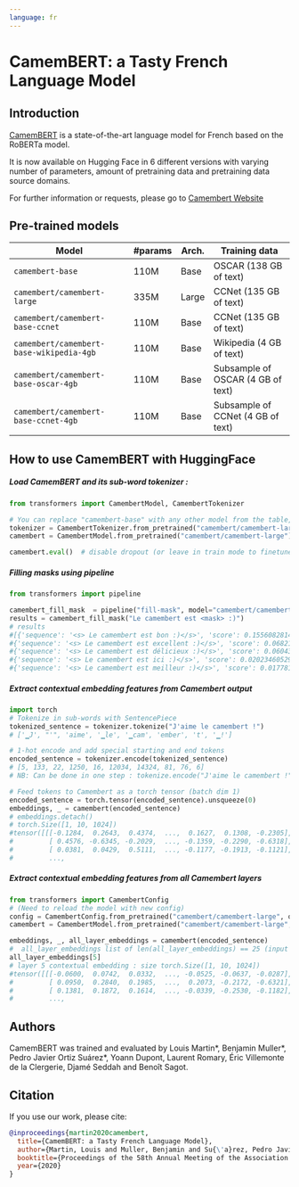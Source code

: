 ```yaml
---
language: fr
---
```


# CamemBERT: a Tasty French Language Model

## Introduction

[CamemBERT](https://arxiv.org/abs/1911.03894) is a state-of-the-art language model for French based on the RoBERTa model. 

It is now available on Hugging Face in 6 different versions with varying number of parameters, amount of pretraining data and pretraining data source domains. 

For further information or requests, please go to [Camembert Website](https://camembert-model.fr/)

## Pre-trained models

| Model                          | #params                        | Arch. | Training data                     |
|--------------------------------|--------------------------------|-------|-----------------------------------|
| `camembert-base` | 110M   | Base  | OSCAR (138 GB of text)            |
| `camembert/camembert-large`              | 335M    | Large | CCNet (135 GB of text)            |
| `camembert/camembert-base-ccnet`         | 110M    | Base  | CCNet (135 GB of text)            |
| `camembert/camembert-base-wikipedia-4gb` | 110M    | Base  | Wikipedia (4 GB of text)          |
| `camembert/camembert-base-oscar-4gb`     | 110M    | Base  | Subsample of OSCAR (4 GB of text) |
| `camembert/camembert-base-ccnet-4gb`     | 110M    | Base  | Subsample of CCNet (4 GB of text) |

## How to use CamemBERT with HuggingFace

##### Load CamemBERT and its sub-word tokenizer :
```python
from transformers import CamembertModel, CamembertTokenizer

# You can replace "camembert-base" with any other model from the table, e.g. "camembert/camembert-large".
tokenizer = CamembertTokenizer.from_pretrained("camembert/camembert-large")
camembert = CamembertModel.from_pretrained("camembert/camembert-large")

camembert.eval()  # disable dropout (or leave in train mode to finetune)

```

##### Filling masks using pipeline 
```python
from transformers import pipeline 

camembert_fill_mask  = pipeline("fill-mask", model="camembert/camembert-large", tokenizer="camembert/camembert-large")
results = camembert_fill_mask("Le camembert est <mask> :)")
# results
#[{'sequence': '<s> Le camembert est bon :)</s>', 'score': 0.15560828149318695, 'token': 305}, 
#{'sequence': '<s> Le camembert est excellent :)</s>', 'score': 0.06821336597204208, 'token': 3497}, 
#{'sequence': '<s> Le camembert est délicieux :)</s>', 'score': 0.060438305139541626, 'token': 11661}, 
#{'sequence': '<s> Le camembert est ici :)</s>', 'score': 0.02023460529744625, 'token': 373}, 
#{'sequence': '<s> Le camembert est meilleur :)</s>', 'score': 0.01778135634958744, 'token': 876}]
```

##### Extract contextual embedding features from Camembert output 
```python
import torch
# Tokenize in sub-words with SentencePiece
tokenized_sentence = tokenizer.tokenize("J'aime le camembert !")
# ['▁J', "'", 'aime', '▁le', '▁cam', 'ember', 't', '▁!']

# 1-hot encode and add special starting and end tokens 
encoded_sentence = tokenizer.encode(tokenized_sentence)
# [5, 133, 22, 1250, 16, 12034, 14324, 81, 76, 6]
# NB: Can be done in one step : tokenize.encode("J'aime le camembert !")

# Feed tokens to Camembert as a torch tensor (batch dim 1)
encoded_sentence = torch.tensor(encoded_sentence).unsqueeze(0)
embeddings, _ = camembert(encoded_sentence)
# embeddings.detach()
# torch.Size([1, 10, 1024])
#tensor([[[-0.1284,  0.2643,  0.4374,  ...,  0.1627,  0.1308, -0.2305],
#         [ 0.4576, -0.6345, -0.2029,  ..., -0.1359, -0.2290, -0.6318],
#         [ 0.0381,  0.0429,  0.5111,  ..., -0.1177, -0.1913, -0.1121],
#         ...,
```

##### Extract contextual embedding features from all Camembert layers
```python
from transformers import CamembertConfig
# (Need to reload the model with new config)
config = CamembertConfig.from_pretrained("camembert/camembert-large", output_hidden_states=True)
camembert = CamembertModel.from_pretrained("camembert/camembert-large", config=config)

embeddings, _, all_layer_embeddings = camembert(encoded_sentence)
#  all_layer_embeddings list of len(all_layer_embeddings) == 25 (input embedding layer + 24 self attention layers)
all_layer_embeddings[5]
# layer 5 contextual embedding : size torch.Size([1, 10, 1024])
#tensor([[[-0.0600,  0.0742,  0.0332,  ..., -0.0525, -0.0637, -0.0287],
#         [ 0.0950,  0.2840,  0.1985,  ...,  0.2073, -0.2172, -0.6321],
#         [ 0.1381,  0.1872,  0.1614,  ..., -0.0339, -0.2530, -0.1182],
#         ...,
```


## Authors 

CamemBERT was trained and evaluated by Louis Martin\*, Benjamin Muller\*, Pedro Javier Ortiz Suárez\*, Yoann Dupont, Laurent Romary, Éric Villemonte de la Clergerie, Djamé Seddah and Benoît Sagot.


## Citation
If you use our work, please cite:

```bibtex
@inproceedings{martin2020camembert,
  title={CamemBERT: a Tasty French Language Model},
  author={Martin, Louis and Muller, Benjamin and Su{\'a}rez, Pedro Javier Ortiz and Dupont, Yoann and Romary, Laurent and de la Clergerie, {\'E}ric Villemonte and Seddah, Djam{\'e} and Sagot, Beno{\^\i}t},
  booktitle={Proceedings of the 58th Annual Meeting of the Association for Computational Linguistics},
  year={2020}
}
```
